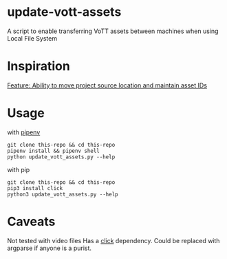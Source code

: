 # update-vott-assets
A script to enable transferring VoTT assets between machines when using Local File System


# Inspiration
[Feature: Ability to move project source location and maintain asset IDs](https://github.com/microsoft/VoTT/issues/762)

# Usage

with [pipenv](https://pipenv.readthedocs.io/en/latest/)
```
git clone this-repo && cd this-repo
pipenv install && pipenv shell
python update_vott_assets.py --help
```

with pip
```
git clone this-repo && cd this-repo
pip3 install click
python3 update_vott_assets.py --help
```

# Caveats
Not tested with video files
Has a [click](https://click.palletsprojects.com/en/7.x/) dependency. Could be replaced with argparse if anyone is a purist.
